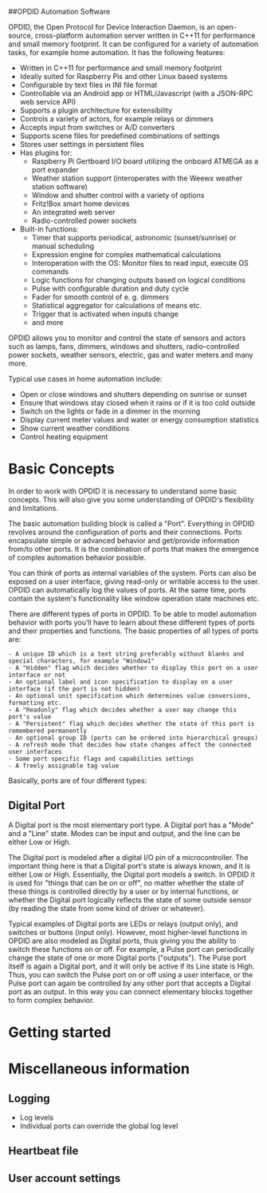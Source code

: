 
##OPDID Automation Software

OPDID, the Open Protocol for Device Interaction Daemon, is an open-source, cross-platform automation server written in C++11 for performance and small memory footprint. It can be configured for a variety of automation tasks, for example home automation.
It has the following features:


 - Written in C++11 for performance and small memory footprint
 - Ideally suited for Raspberry Pis and other Linux based systems
 - Configurable by text files in INI file format
 - Controllable via an Android app or HTML/Javascript (with a JSON-RPC web service API)
 - Supports a plugin architecture for extensibility
 - Controls a variety of actors, for example relays or dimmers
 - Accepts input from switches or A/D converters
 - Supports scene files for predefined combinations of settings
 - Stores user settings in persistent files
 - Has plugins for:
	 - Raspberry Pi Gertboard I/O board utilizing the onboard ATMEGA as a port expander
	 - Weather station support (interoperates with the Weewx weather station software)
	 - Window and shutter control with a variety of options
	 - Fritz!Box smart home devices
	 - An integrated web server
	 - Radio-controlled power sockets
 - Built-in functions:
	 - Timer that supports periodical, astronomic (sunset/sunrise) or manual scheduling
	 - Expression engine for complex mathematical calculations
	 - Interoperation with the OS: Monitor files to read input, execute OS commands
	 - Logic functions for changing outputs based on logical conditions
	 - Pulse with configurable duration and duty cycle
	 - Fader for smooth control of e. g. dimmers
	 - Statistical aggregator for calculations of means etc.
	 - Trigger that is activated when inputs change
	 -  and more

OPDID allows you to monitor and control the state of sensors and actors such as lamps, fans, dimmers, windows and shutters, radio-controlled power sockets, weather sensors, electric, gas and water meters and many more.

Typical use cases in home automation include:

 - Open or close windows and shutters depending on sunrise or sunset
 - Ensure that windows stay closed when it rains or if it is too cold outside
 - Switch on the lights or fade in a dimmer in the morning
 - Display current meter values and water or energy consumption statistics
 - Show current weather conditions
 - Control heating equipment  
 
Basic Concepts
==============

In order to work with OPDID it is necessary to understand some basic concepts. This will also give you some understanding of OPDID's flexibility and limitations.

The basic automation building block is called a "Port". Everything in OPDID revolves around the configuration of ports and their connections. Ports encapsulate simple or advanced behavior and get/provide information from/to other ports. It is the combination of ports that makes the emergence of complex automation behavior possible.

You can think of ports as internal variables of the system. Ports can also be exposed on a user interface, giving read-only or writable access to the user. OPDID can automatically log the values of ports. At the same time, ports contain the system's functionality like window operation state machines etc.

There are different types of ports in OPDID. To be able to model automation behavior with ports you'll have to learn about these different types of ports and their properties and functions. The basic properties of all types of ports are:

	- A unique ID which is a text string preferably without blanks and special characters, for example "Window1"
	- A "Hidden" flag which decides whether to display this port on a user interface or not
	- An optional label and icon specification to display on a user interface (if the port is not hidden)
	- An optional unit specification which determines value conversions, formatting etc.
	- A "Readonly" flag which decides whether a user may change this port's value
	- A "Persistent" flag which decides whether the state of this port is remembered permanently
	- An optional group ID (ports can be ordered into hierarchical groups)
	- A refresh mode that decides how state changes affect the connected user interfaces
	- Some port specific flags and capabilities settings
	- A freely assignable tag value

Basically, ports are of four different types:

Digital Port
------------

A Digital port is the most elementary port type. A Digital port has a "Mode" and a "Line" state. Modes can be input and output, and the line can be either Low or High.

The Digital port is modeled after a digital I/O pin of a microcontroller. The important thing here is that a Digital port's state is always known, and it is either Low or High. Essentially, the Digital port models a switch. In OPDID it is used for "things that can be on or off", no matter whether the state of these things is controlled directly by a user or by internal functions, or whether the Digital port logically reflects the state of some outside sensor (by reading the state from some kind of driver or whatever).

Typical examples of Digital ports are LEDs or relays (output only), and switches or buttons (input only). However, most higher-level functions in OPDID are also modeled as Digital ports, thus giving you the ability to switch these functions on or off. For example, a Pulse port can periodically change the state of one or more Digital ports ("outputs"). The Pulse port itself is again a Digital port, and it will only be active if its Line state is High. Thus, you can switch the Pulse port on or off using a user interface, or the Pulse port can again be controlled by any other port that accepts a Digital port as an output. In this way you can connect elementary blocks together to form complex behavior.


Getting started
===============


Miscellaneous information
=========================

Logging
-------

* Log levels
* Individual ports can override the global log level

Heartbeat file
--------------



User account settings
---------------------
